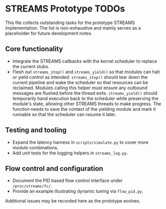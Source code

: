 # STREAMS Prototype TODOs

This file collects outstanding tasks for the prototype STREAMS implementation. The list is non-exhaustive and mainly serves as a placeholder for future development notes.

## Core functionality

- Integrate the STREAMS callbacks with the kernel scheduler to replace the current stubs.
- Flesh out `streams_stop()` and `streams_yield()` so that modules can halt or
  yield control as intended. `streams_stop()` should tear down the current
  pipeline and wake the scheduler so that resources can be reclaimed.  Modules
  calling this helper must ensure any outbound messages are flushed before the
  thread exits. `streams_yield()` should temporarily hand execution back to the
  scheduler while preserving the module's state, allowing other STREAMS threads
  to make progress. The function needs to save the context of the yielding
  module and mark it runnable so that the scheduler can resume it later.

## Testing and tooling

- Expand the latency harness in `scripts/simulate.py` to cover more module combinations.
- Add unit tests for the logging helpers in `streams_log.py`.

## Flow control and configuration

- Document the PID based flow control interface under `/proc/streams/fc/`.
- Provide an example illustrating dynamic tuning via `flow_pid.py`.

Additional issues may be recorded here as the prototype evolves.
